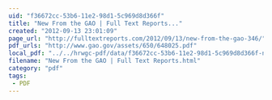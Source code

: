 ```yaml
---
uid: "f36672cc-53b6-11e2-98d1-5c969d8d366f"
title: "New From the GAO | Full Text Reports..."
created: "2012-09-13 23:01:09"
page_url: "http://fulltextreports.com/2012/09/13/new-from-the-gao-346/"
pdf_urls: "http://www.gao.gov/assets/650/648025.pdf"
local_pdf: "../../hrwgc-pdf/data/f36672cc-53b6-11e2-98d1-5c969d8d366f-new-from-the-gao-full-text-reports.pdf"
filename: "New From the GAO | Full Text Reports.html"
category: "pdf"
tags: 
 - PDF
---
```


